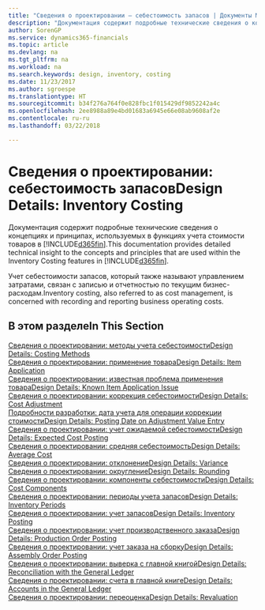 ```yaml
---
title: "Сведения о проектировании — себестоимость запасов | Документы Майкрософт"
description: "Документация содержит подробные технические сведения о концепциях и принципах, используемых в функциях учета стоимости товаров в Finance and Operations, Business edition."
author: SorenGP
ms.service: dynamics365-financials
ms.topic: article
ms.devlang: na
ms.tgt_pltfrm: na
ms.workload: na
ms.search.keywords: design, inventory, costing
ms.date: 11/23/2017
ms.author: sgroespe
ms.translationtype: HT
ms.sourcegitcommit: b34f276a764f0e828fbc1f015429df9852242a4c
ms.openlocfilehash: 2ee8988a89e4bd01683a6945e66e08ab9608af2e
ms.contentlocale: ru-ru
ms.lasthandoff: 03/22/2018

---
```

# <a name="design-details-inventory-costing"></a><span data-ttu-id="5c9d2-103">Сведения о проектировании: себестоимость запасов</span><span class="sxs-lookup"><span data-stu-id="5c9d2-103">Design Details: Inventory Costing</span></span>
<span data-ttu-id="5c9d2-104">Документация содержит подробные технические сведения о концепциях и принципах, используемых в функциях учета стоимости товаров в [!INCLUDE[d365fin](includes/d365fin_md.md)].</span><span class="sxs-lookup"><span data-stu-id="5c9d2-104">This documentation provides detailed technical insight to the concepts and principles that are used within the Inventory Costing features in [!INCLUDE[d365fin](includes/d365fin_md.md)].</span></span>  

<span data-ttu-id="5c9d2-105">Учет себестоимости запасов, который также называют управлением затратами, связан с записью и отчетностью по текущим бизнес-расходам.</span><span class="sxs-lookup"><span data-stu-id="5c9d2-105">Inventory costing, also referred to as cost management, is concerned with recording and reporting business operating costs.</span></span>  

## <a name="in-this-section"></a><span data-ttu-id="5c9d2-106">В этом разделе</span><span class="sxs-lookup"><span data-stu-id="5c9d2-106">In This Section</span></span>  
[<span data-ttu-id="5c9d2-107">Сведения о проектировании: методы учета себестоимости</span><span class="sxs-lookup"><span data-stu-id="5c9d2-107">Design Details: Costing Methods</span></span>](design-details-costing-methods.md)  
[<span data-ttu-id="5c9d2-108">Сведения о проектировании: применение товара</span><span class="sxs-lookup"><span data-stu-id="5c9d2-108">Design Details: Item Application</span></span>](design-details-item-application.md)  
[<span data-ttu-id="5c9d2-109">Сведения о проектировании: известная проблема применения товара</span><span class="sxs-lookup"><span data-stu-id="5c9d2-109">Design Details: Known Item Application Issue</span></span>](design-details-inventory-zero-level-open-item-ledger-entries.md)  
[<span data-ttu-id="5c9d2-110">Сведения о проектировании: коррекция себестоимости</span><span class="sxs-lookup"><span data-stu-id="5c9d2-110">Design Details: Cost Adjustment</span></span>](design-details-cost-adjustment.md)  
[<span data-ttu-id="5c9d2-111">Подробности разработки: дата учета для операции коррекции стоимости</span><span class="sxs-lookup"><span data-stu-id="5c9d2-111">Design Details: Posting Date on Adjustment Value Entry</span></span>](design-details-inventory-adjustment-value-entry-posting-date.md)  
[<span data-ttu-id="5c9d2-112">Сведения о проектировании: учет ожидаемой себестоимости</span><span class="sxs-lookup"><span data-stu-id="5c9d2-112">Design Details: Expected Cost Posting</span></span>](design-details-expected-cost-posting.md)  
[<span data-ttu-id="5c9d2-113">Сведения о проектировании: средняя себестоимость</span><span class="sxs-lookup"><span data-stu-id="5c9d2-113">Design Details: Average Cost</span></span>](design-details-average-cost.md)  
[<span data-ttu-id="5c9d2-114">Сведения о проектировании: отклонение</span><span class="sxs-lookup"><span data-stu-id="5c9d2-114">Design Details: Variance</span></span>](design-details-variance.md)  
[<span data-ttu-id="5c9d2-115">Сведения о проектировании: округление</span><span class="sxs-lookup"><span data-stu-id="5c9d2-115">Design Details: Rounding</span></span>](design-details-rounding.md)  
[<span data-ttu-id="5c9d2-116">Сведения о проектировании: компоненты себестоимости</span><span class="sxs-lookup"><span data-stu-id="5c9d2-116">Design Details: Cost Components</span></span>](design-details-cost-components.md)  
[<span data-ttu-id="5c9d2-117">Сведения о проектировании: периоды учета запасов</span><span class="sxs-lookup"><span data-stu-id="5c9d2-117">Design Details: Inventory Periods</span></span>](design-details-inventory-periods.md)  
[<span data-ttu-id="5c9d2-118">Сведения о проектировании: учет запасов</span><span class="sxs-lookup"><span data-stu-id="5c9d2-118">Design Details: Inventory Posting</span></span>](design-details-inventory-posting.md)  
[<span data-ttu-id="5c9d2-119">Сведения о проектировании: учет производственного заказа</span><span class="sxs-lookup"><span data-stu-id="5c9d2-119">Design Details: Production Order Posting</span></span>](design-details-production-order-posting.md)  
[<span data-ttu-id="5c9d2-120">Сведения о проектировании: учет заказа на сборку</span><span class="sxs-lookup"><span data-stu-id="5c9d2-120">Design Details: Assembly Order Posting</span></span>](design-details-assembly-order-posting.md)  
[<span data-ttu-id="5c9d2-121">Сведения о проектировании: выверка с главной книгой</span><span class="sxs-lookup"><span data-stu-id="5c9d2-121">Design Details: Reconciliation with the General Ledger</span></span>](design-details-reconciliation-with-the-general-ledger.md)  
[<span data-ttu-id="5c9d2-122">Сведения о проектировании: счета в главной книге</span><span class="sxs-lookup"><span data-stu-id="5c9d2-122">Design Details: Accounts in the General Ledger</span></span>](design-details-accounts-in-the-general-ledger.md)  
[<span data-ttu-id="5c9d2-123">Сведения о проектировании: переоценка</span><span class="sxs-lookup"><span data-stu-id="5c9d2-123">Design Details: Revaluation</span></span>](design-details-revaluation.md)

